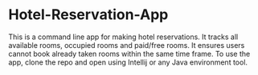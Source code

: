 # Hotel-Reservation-App
This is a command line app for making hotel reservations.
It tracks all available rooms, occupied rooms and paid/free rooms.
It ensures users cannot book already taken rooms within the same time frame.
To use the app, clone the repo and open using Intellij or any Java environment tool.
